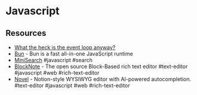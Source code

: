 # Javascript

## Resources

- [What the heck is the event loop anyway?](https://www.youtube.com/watch?v=8aGhZQkoFbQ)
- [Bun](https://bun.sh) - Bun is a fast all-in-one JavaScript runtime
- [MiniSearch](https://github.com/lucaong/minisearch) #javascript #search
- [BlockNote](https://www.blocknotejs.org) - The open source Block-Based rich text editor #text-editor #javascript #web #rich-text-editor
- [Novel](https://github.com/steven-tey/novel) - Notion-style WYSIWYG editor with AI-powered autocompletion. #text-editor #javascript #web #rich-text-editor
